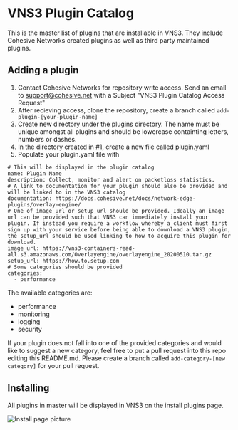 # VNS3 Plugin Catalog
This is the master list of plugins that are installable in VNS3. They include Cohesive Networks created plugins as well as third party maintained plugins.

## Adding a plugin
1. Contact Cohesive Networks for repository write access. Send an email to support@cohesive.net with a Subject "VNS3 Plugin Catalog Access Request"
2. After recieving access, clone the repository, create a branch called `add-plugin-[your-plugin-name]`
3. Create new directory under the plugins directory. The name must be unique amongst all plugins and should be lowercase containting letters, numbers or dashes.
4. In the directory created in #1, create a new file called plugin.yaml
5. Populate your plugin.yaml file with 

```
# This will be displayed in the plugin catalog
name: Plugin Name
description: Collect, monitor and alert on packetloss statistics.
# A link to documentation for your plugin should also be provided and will be linked to in the VNS3 catalog
documentation: https://docs.cohesive.net/docs/network-edge-plugins/overlay-engine/
# One of image_url or setup_url should be provided. Ideally an image url can be provided such that VNS3 can immediately install your plugin. If instead you require a workflow whereby a client must first sign up with your service before being able to download a VNS3 plugin, the setup_url should be used linking to how to acquire this plugin for download.
image_url: https://vns3-containers-read-all.s3.amazonaws.com/Overlayengine/overlayengine_20200510.tar.gz
setup_url: https://how.to.setup.com
# Some categories should be provided
categories:
  - performance
```

The available categories are:
- performance
- monitoring
- logging
- security

If your plugin does not fall into one of the provided categories and would like to suggest a new category, feel free to put a pull request into this repo editing this README.md. Please create a branch called `add-category-[new category]` for your pull request.

## Installing
All plugins in master will be displayed in VNS3 on the install plugins page.


![Install page picture](https://vns3-testing-assets.s3.amazonaws.com/vns3-plugin-install-page.png "VNS3 plugin install page")
